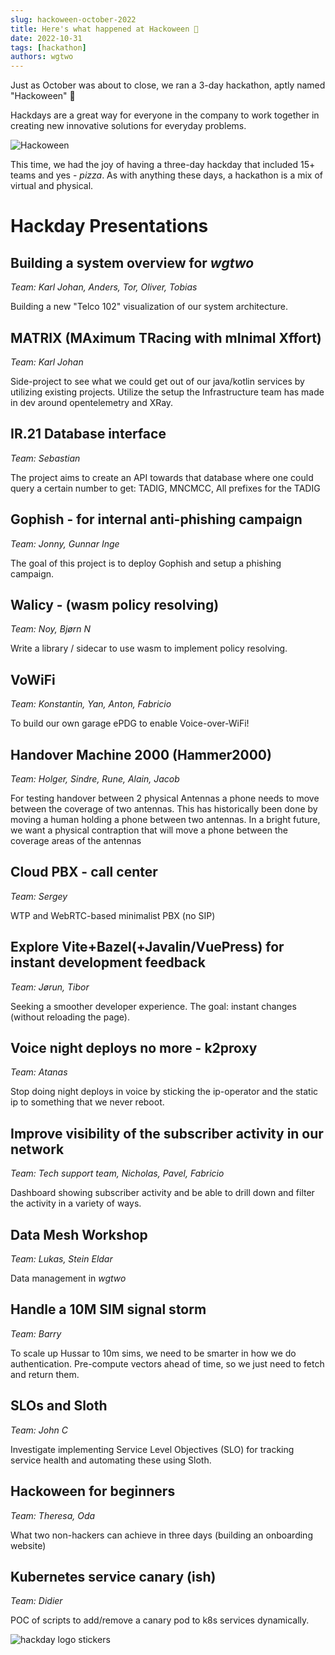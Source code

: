 ```yaml
---
slug: hackoween-october-2022
title: Here's what happened at Hackoween 🎃
date: 2022-10-31
tags: [hackathon]
authors: wgtwo
---
```


Just as October was about to close, we ran a 3-day hackathon, aptly named "Hackoween" 🎃

Hackdays are a great way for everyone in the company to work together in creating new innovative solutions for everyday problems.

<img class="image"
    src="/img/blog/Hackoween.png"
    alt="Hackoween"/>

<!--truncate-->

This time, we had the joy of having a three-day hackday that included 15+ teams and yes - *pizza*. As with anything these days, a hackathon is a mix of virtual and physical. 

# Hackday Presentations

## Building a system overview for *wgtwo*

*Team: Karl Johan, Anders, Tor, Oliver, Tobias*

Building a new "Telco 102" visualization of our system architecture.

## MATRIX (MAximum TRacing with mInimal Xffort)

*Team: Karl Johan*

Side-project to see what we could get out of our java/kotlin services by utilizing existing projects. Utilize the setup the Infrastructure team has made in dev around opentelemetry and XRay. 

## IR.21 Database interface

*Team: Sebastian*

The project aims to create an API towards that database where one could query a certain number to get: TADIG, MNCMCC, All prefixes for the TADIG

## Gophish - for internal anti-phishing campaign

*Team: Jonny, Gunnar Inge*

The goal of this project is to deploy Gophish and setup a phishing campaign. 

## Walicy - (wasm policy resolving)

*Team: Noy, Bjørn N*

Write a library / sidecar to use wasm to implement policy resolving.

## VoWiFi

*Team: Konstantin, Yan, Anton, Fabricio*

To build our own garage ePDG to enable Voice-over-WiFi!

## Handover Machine 2000 (Hammer2000)

*Team: Holger, Sindre, Rune, Alain, Jacob*

For testing handover between 2 physical Antennas a phone needs to move between the coverage of two antennas. This has historically been done by moving a human holding a phone between two antennas. In a bright future, we want a physical contraption that will move a phone between the coverage areas of the antennas

## Cloud PBX - call center

*Team: Sergey*

WTP and WebRTC-based minimalist PBX (no SIP)

## Explore Vite+Bazel(+Javalin/VuePress) for instant development feedback

*Team: Jørun, Tibor*

Seeking a smoother developer experience. The goal: instant changes (without reloading the page). 

## Voice night deploys no more - k2proxy

*Team: Atanas*

Stop doing night deploys in voice by sticking the ip-operator and the static ip to something that we never reboot.

## Improve visibility of the subscriber activity in our network

*Team: Tech support team, Nicholas, Pavel, Fabricio*

Dashboard showing subscriber activity and be able to drill down and filter the activity in a variety of ways. 

## Data Mesh Workshop

*Team: Lukas, Stein Eldar*

Data management in *wgtwo*

## Handle a 10M SIM signal storm

*Team: Barry*

To scale up Hussar to 10m sims, we need to be smarter in how we do authentication.
Pre-compute vectors ahead of time, so we just need to fetch and return them. 

## SLOs and Sloth

*Team: John C*

Investigate implementing Service Level Objectives (SLO) for tracking service health and automating these using Sloth. 

## Hackoween for beginners

*Team: Theresa, Oda*

What two non-hackers can achieve in three days (building an onboarding website)

## Kubernetes service canary (ish)

*Team: Didier*

POC of scripts to add/remove a canary pod to k8s services dynamically.

<img class="image"
    src="/img/blog/hackdays-october-2020/hackday.jpeg"
    alt="hackday logo stickers" />
